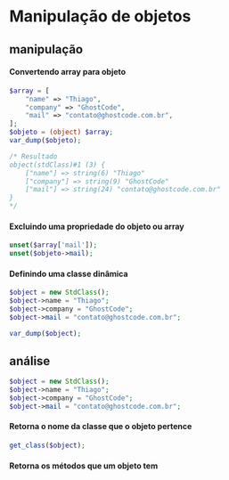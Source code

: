 # Manipulação de objetos

## manipulação

#### Convertendo array para objeto
```php
$array = [
	"name" => "Thiago",
	"company" => "GhostCode",
	"mail" => "contato@ghostcode.com.br",
];
$objeto = (object) $array;
var_dump($objeto);

/* Resultado
object(stdClass)#1 (3) {
	["name"] => string(6) "Thiago"
	["company"] => string(9) "GhostCode"
	["mail"] => string(24) "contato@ghostcode.com.br"
}
*/
```

#### Excluindo uma propriedade do objeto ou array
```php
unset($array['mail']);
unset($objeto->mail);
```

#### Definindo uma classe dinâmica
```php
$object = new StdClass();
$object->name = "Thiago";
$object->company = "GhostCode";
$object->mail = "contato@ghostcode.com.br";

var_dump($object);
```

## análise
```php
$object = new StdClass();
$object->name = "Thiago";
$object->company = "GhostCode";
$object->mail = "contato@ghostcode.com.br";
```

#### Retorna o nome da classe que o objeto pertence
```php
get_class($object);
```

#### Retorna os métodos que um objeto tem
```php

```

#### 
```php

```

<!--stackedit_data:
eyJoaXN0b3J5IjpbLTM5Njg5MjY4NiwxNzIxOTIxMjEzLDEwNz
g3OTg5M119
-->